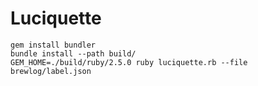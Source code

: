# Luciquette

    gem install bundler
    bundle install --path build/
    GEM_HOME=./build/ruby/2.5.0 ruby luciquette.rb --file brewlog/label.json

